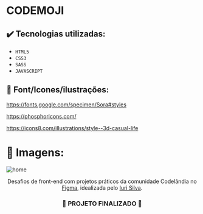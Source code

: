 <h1>
  CODEMOJI
</h1>

## ✔️ Tecnologias utilizadas:
- ``HTML5``
- ``CSS3``
- ``SASS``
- ``JAVASCRIPT``

## :paperclip: Font/Icones/ilustrações:

https://fonts.google.com/specimen/Sora#styles

https://phosphoricons.com/

https://icons8.com/illustrations/style--3d-casual-life

# :pushpin: Imagens:

![home](https://github.com/darneees/CodeMoji/assets/79709843/26027b48-bcdb-421f-92b2-daa54123c2b3)


<p align="center">Desafios de front-end com projetos práticos da comunidade Codelândia no <a href="https://www.figma.com/file/Yb9IBH56g7T1hdIyZ3BMNO/Desafios---Codel%C3%A2ndia?type=design&node-id=0-1&mode=design&t=Xn9qU8AsI02GX84P-0">Figma</a>, idealizada pelo <a href="https://www.iuricode.com/">Iuri Silva</a>.</p>

<h3 align="center">
  
  :construction: PROJETO FINALIZADO :construction:
  
</h3>
